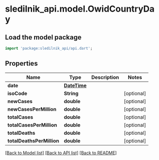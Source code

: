 # sledilnik_api.model.OwidCountryDay

## Load the model package
```dart
import 'package:sledilnik_api/api.dart';
```

## Properties
Name | Type | Description | Notes
------------ | ------------- | ------------- | -------------
**date** | [**DateTime**](DateTime.md) |  | 
**isoCode** | **String** |  | [optional] 
**newCases** | **double** |  | [optional] 
**newCasesPerMillion** | **double** |  | [optional] 
**totalCases** | **double** |  | [optional] 
**totalCasesPerMillion** | **double** |  | [optional] 
**totalDeaths** | **double** |  | [optional] 
**totalDeathsPerMillion** | **double** |  | [optional] 

[[Back to Model list]](../README.md#documentation-for-models) [[Back to API list]](../README.md#documentation-for-api-endpoints) [[Back to README]](../README.md)


